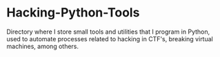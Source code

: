 # Hacking-Python-Tools

Directory where I store small tools and utilities that I program in Python, used to automate processes related to hacking in CTF's, breaking virtual machines, among others.
